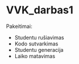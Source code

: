 # VVK_darbas1

Pakeitimai: 

  * Studentu rušiavimas
  * Kodo sutvarkimas
  * Studentu generacija
  * Laiko matavimas

